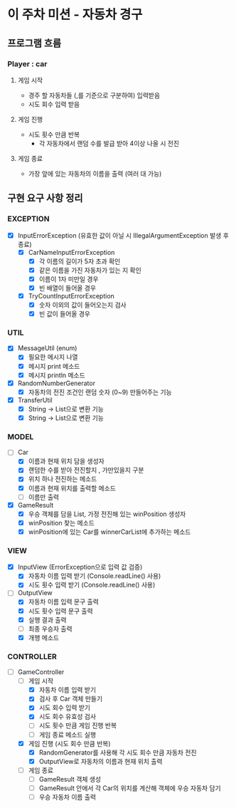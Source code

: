 # 이 주차 미션 - 자동차 경구

## 프로그램 흐름

### Player : car

1. 게임 시작
    - 경주 할 자동차들 (,를 기준으로 구분하여) 입력받음
    - 시도 회수 입력 받음

2. 게임 진행
    - 시도 횟수 만큼 반복
      - 각 자동차에서 랜덤 수를 발급 받아 4이상 나올 시 전진

3. 게임 종료
    - 가장 앞에 있는 자동차의 이름을 출력 (여러 대 가능)

## 구현 요구 사항 정리

### EXCEPTION
- [x] InputErrorException (유효한 값이 아닐 시 IllegalArgumentException 발생 후 종료)
    - [x] CarNameInputErrorException
      - [x] 각 이름의 길이가 5자 초과 확인
      - [x] 같은 이름을 가진 자동차가 있는 지 확인
      - [x] 이름이 1자 미만일 경우
      - [x] 빈 배열이 들어올 경우
    
    - [x] TryCountInputErrorException
      - [x] 숫자 이외의 값이 들어오는지 검사
      - [x] 빈 값이 들어올 경우

### UTIL
- [x] MessageUtil (enum)
  - [x] 필요한 메시지 나열
  - [x] 메시지 print 메소드
  - [x] 메시지 println 메소드

- [x] RandomNumberGenerator
  - [x] 자동차의 전진 조건인 랜덤 숫자 (0~9) 만들어주는 기능

- [x] TransferUtil
  - [x] String -> List<String>으로 변환 기능
  - [x] String -> List<Car>으로 변환 기능

### MODEL
- [ ] Car
  - [x] 이름과 현재 위치 담을 생성자
  - [x] 랜덤한 수를 받아 전진할지 , 가만있을지 구분
  - [x] 위치 하나 전진하는 메소드
  - [x] 이름과 현재 위치를 출력할 메소드
  - [ ] 이름만 출력

- [x] GameResult
  - [x] 우승 객체를 담을 List<Car>, 가정 전진해 있는 winPosition 생성자
  - [x] winPosition 찾는 메소드
  - [x] winPosition에 있는 Car를 winnerCarList에 추가하는 메소드
### VIEW
- [x] InputView (ErrorException으로 입력 값 검증)
  - [x] 자동차 이름 입력 받기 (Console.readLine() 사용)
  - [x] 시도 횟수 입력 받기 (Console.readLine() 사용)

- [ ] OutputView
  - [x] 자동차 이름 입력 문구 출력
  - [x] 시도 횟수 입력 문구 출력
  - [x] 실행 결과 출력
  - [ ] 최종 우승자 출력
  - [x] 개행 메소드

### CONTROLLER
- [ ] GameController
  - [ ] 게임 시작
    - [x] 자동차 이름 입력 받기
    - [x] 검사 후 Car 객체 만들기
    - [x] 시도 회수 입력 받기
    - [x] 시도 회수 유효성 검사
    - [ ] 시도 횟수 만큼 게임 진행 반복
    - [ ] 게임 종료 메소드 실행

  - [x] 게임 진행 (시도 회수 만큼 반복) 
    - [x] RandomGenerator를 사용해 각 시도 회수 만큼 자동차 전진
    - [x] OutputView로 자동차의 이름과 현재 위치 출력

  - [ ] 게임 종료
    - [ ] GameResult 객체 생성
    - [ ] GameResult 안에서 각 Car의 위치를 계산해 객체에 우승 자동차 담기
    - [ ] 우승 자동차 이름 출력
